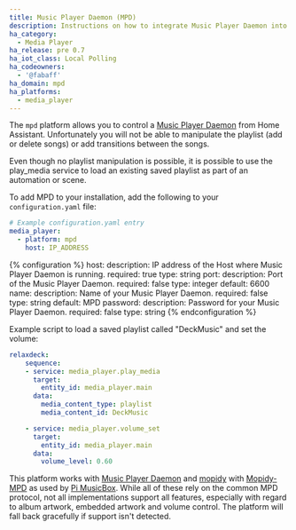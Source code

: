 ```yaml
---
title: Music Player Daemon (MPD)
description: Instructions on how to integrate Music Player Daemon into Home Assistant.
ha_category:
  - Media Player
ha_release: pre 0.7
ha_iot_class: Local Polling
ha_codeowners:
  - '@fabaff'
ha_domain: mpd
ha_platforms:
  - media_player
---
```


The `mpd` platform allows you to control a [Music Player Daemon](https://www.musicpd.org/) from Home Assistant. Unfortunately you will not be able to manipulate the playlist (add or delete songs) or add transitions between the songs.

Even though no playlist manipulation is possible, it is possible to use the play_media service to load an existing saved playlist as part of an automation or scene.

To add MPD to your installation, add the following to your `configuration.yaml` file:

```yaml
# Example configuration.yaml entry
media_player:
  - platform: mpd
    host: IP_ADDRESS
```

{% configuration %}
host:
  description: IP address of the Host where Music Player Daemon is running.
  required: true
  type: string
port:
  description: Port of the Music Player Daemon.
  required: false
  type: integer
  default: 6600
name:
  description: Name of your Music Player Daemon.
  required: false
  type: string
  default: MPD
password:
  description: Password for your Music Player Daemon.
  required: false
  type: string
{% endconfiguration %}

Example script to load a saved playlist called "DeckMusic" and set the volume:

```yaml
relaxdeck:
    sequence:
    - service: media_player.play_media
      target:
        entity_id: media_player.main
      data:
        media_content_type: playlist
        media_content_id: DeckMusic

    - service: media_player.volume_set
      target:
        entity_id: media_player.main
      data:
        volume_level: 0.60
```

This platform works with [Music Player Daemon](https://www.musicpd.org/) and [mopidy](https://www.mopidy.com/) with [Mopidy-MPD](https://mopidy.com/ext/mpd/) as used by [Pi MusicBox](https://www.pimusicbox.com/). While all of these rely on the common MPD protocol, not all implementations support all features, especially with regard to album artwork, embedded artwork and volume control. The platform will fall back gracefully if support isn't detected.

